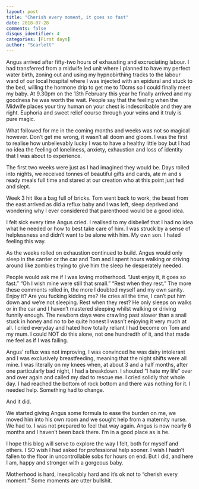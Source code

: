 ```yaml
---
layout: post
title: "Cherish every moment, it goes so fast"
date: 2018-07-28
comments: false
disqus_identifier: 4
categories: [First days]
author: "Scarlett"
---
```





Angus arrived after fifty-two hours of exhausting and excruciating labour. I had transferred from a midwife led unit where I planned to have my perfect water birth, zoning out and using my hypnobirthing tracks to the labour ward of our local hospital where I was injected with an epidural and stuck to the bed, willing the hormone drip to get me to 10cms so I could finally meet my baby. At 9.30pm on the 13th February this year he finally arrived and my goodness he was worth the wait. People say that the feeling when the Midwife places your tiny human on your chest is indescribable and they are right. Euphoria and sweet relief course through your veins and it truly is  pure magic. 

What followed for me in the coming months and weeks was not so magical however. Don’t get me wrong, it wasn’t all doom and gloom. I was the first to realise how unbelievably lucky I was to have a healthy little boy but I had no idea the feeling of loneliness, anxiety, exhaustion and loss of identity that I was about to experience. 

The first two weeks were just as I had imagined they would be. Days rolled into nights, we received tonnes of beautiful gifts and cards, ate m and s ready meals full time and stared at our creation who at this point just fed and slept. 

Week 3 hit like a bag full of bricks. Tom went back to work, the beast from the east arrived as did a reflux baby and I was left, sleep deprived and wondering why I ever considered that parenthood would be a good idea. 

I felt sick every time Angus cried. I realised to my disbelief that I had no idea what he needed or how to best take care of him. I was struck by a sense of helplessness and didn’t want to be alone with him. My own son. I hated feeling this way. 

As the weeks rolled on exhaustion continued to build. Angus would only sleep in the carrier or the car and Tom and I spent hours walking or driving around like zombies trying to give him the sleep he desperately needed. 

People would ask me if I was loving motherhood. “Just enjoy it, it goes so fast.” “Oh I wish mine were still that small.” “Rest when they rest.” The more these comments rolled in, the more I doubted myself and my own sanity. Enjoy it? Are you fucking kidding me? He cries all the time, I can’t put him down and we’re not sleeping. Rest when they rest? He only sleeps on walks or in the car and I haven’t mastered sleeping whilst walking or driving funnily enough. The newborn days were crawling past slower than a snail stuck in honey and no to be quite honest I wasn’t enjoying it very much at all. I cried everyday and hated how totally reliant I had become on Tom and my mum. I could NOT do this alone, not one hundredth of it, and that made me feel as if I was failing. 

Angus’ reflux was not improving, I was convinced he was dairy intolerant and I was exclusively breastfeeding, meaning that the night shifts were all mine. I was literally on my knees when, at about 3 and a half months, after one particularly bad night, I had a breakdown. I shouted “I hate my life” over and over again and called my dad to rescue me. I cried solidly that whole day. I had reached the bottom of rock bottom and there was nothing for it. I needed help. Something had to change. 

And it did. 

We started giving Angus some formula to ease the burden on me, we moved him into his own room and we sought help from a maternity nurse. We had to. I was not prepared to feel that way again. Angus is now nearly 6 months and I haven’t been back there. I’m in a good place as is he. 

I hope this blog will serve to explore the way I felt, both for myself and others. I SO wish I had asked for professional help sooner. I wish I hadn’t fallen to the floor in uncontrollable sobs for hours on end. But I did, and here I am, happy and stronger with a gorgeous baby. 

Motherhood is hard, inexplicably hard and it’s ok not to “cherish every moment.” Some moments are utter bullshit. 
